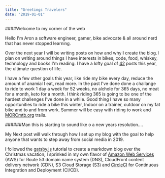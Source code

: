 ```yaml
---
title: "Greetings Travelers"
date: "2019-01-01"
---
```


####Welcome to my corner of the web

Hello I'm Aron a software engineer, gamer, bike advocate & all around nerd that has never stopped learning. 

Over the next year I will be writing posts on how and why I create the blog. I plan on writing around things I have interests in bikes, code, food, whiskey, technology and books I'm reading. I have a lofty goal of [42](https://en.wikipedia.org/wiki/The_Hitchhiker%27s_Guide_to_the_Galaxy) posts this year, the ultimate question of life.  

I have a few other goals this year, like ride my bike every day, reduce the amount of anamial I eat, read more. In the past I've done done a challange to ride to work 1 day a week for 52 weeks, no alchole for 365 days, no meat for a month, keto for a month. I think riding 365 is going to be one of the hardest challenges I've done in a while. Good thing I have so many opportunities to ride a bike this winter, Indoor on a trainer, outdoor on my fat bike and to and from work. Summer will be easy with riding to work and [MORCmtb.org]("https://www.morcmtb.org") trails.

######Man this is starting to sound like o a new years resolution....   

My Next post will walk through how I set up my blog with the goal to help anyone that wants to step away from social media in 2019.

I followed the [gatsby.js](https://www.gatsbyjs.org/tutorial/) tutorial to create a markdown blog over the Christmas vacation, I sprinked in  my own flavor of [Amazon Web Services](https://aws.amazon.com) (AWS) for Route 53 domain name system (DNS),  CloudFront content delivery network (CDN), S3 Cloud Storage (S3) and [CircleCI](https://circleci.com/) for Continuous Integration and Deployment (CI/CD).

